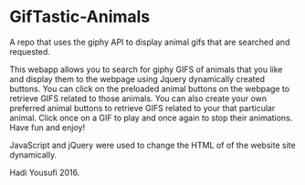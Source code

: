 # GifTastic-Animals
A repo that uses the giphy API to display animal gifs that are searched and requested.

This webapp allows you to search for giphy GIFS of animals that you like and display them to the webpage using Jquery dynamically created buttons. You can click on the preloaded animal buttons on the webpage to retrieve GIFS related to those animals. You can also create your own preferred animal buttons to retrieve GIFS related to your that particular animal. Click once on a GIF to play and once again to stop their animations. Have fun and enjoy!

JavaScript and jQuery were used to change the HTML of of the website site dynamically.

Hadi Yousufi 2016.
